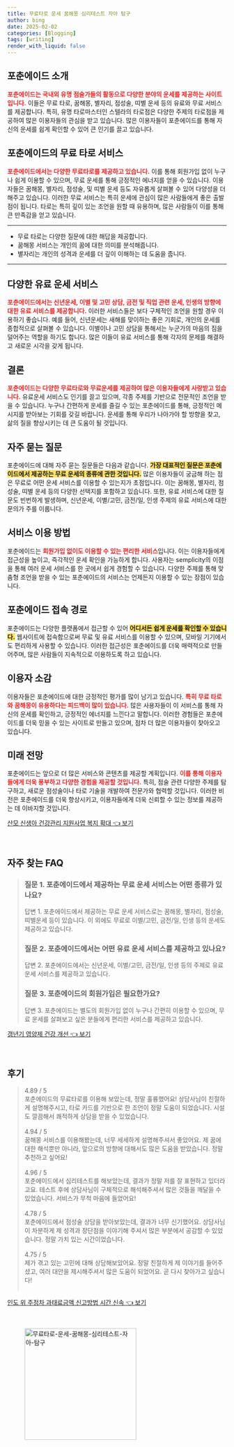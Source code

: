 ```yaml
---
title: 무료타로 운세 꿈해몽 심리테스트 자아 탐구
author: bing
date: 2025-02-02
categories: [Blogging]
tags: [writing]
render_with_liquid: false
---
```



<h2 id='포춘에이드_소개'>포춘에이드 소개</h2>

<p><b><span style="color: #ee2323;">포춘에이드는 국내외 유명 점술가들의 활동으로 다양한 분야의 운세를 제공하는 사이트입니다.</span></b> 이들은 무료 타로, 꿈해몽, 별자리, 점성술, 띠별 운세 등의 유료와 무료 서비스를 제공합니다. 특히, 유명 타로마스터인 스텔라의 타로점은 다양한 주제의 타로점을 제공하여 많은 이용자들의 관심을 받고 있습니다. 많은 이용자들이 포춘에이드를 통해 자신의 운세를 쉽게 확인할 수 있어 큰 인기를 끌고 있습니다.</p>

<h2 id='무료_타로_서비스'>포춘에이드의 무료 타로 서비스</h2>

<p><b><span style="color: #ee2323;">포춘에이드에서는 다양한 무료타로를 제공하고 있습니다.</span></b> 이를 통해 회원가입 없이 누구나 쉽게 이용할 수 있으며, 무료 운세를 통해 긍정적인 에너지를 얻을 수 있습니다. 이용자들은 꿈해몽, 별자리, 점성술, 및 띠별 운세 등도 자유롭게 살펴볼 수 있어 다양성을 더해주고 있습니다. 이러한 무료 서비스는 특히 운세에 관심이 많은 사람들에게 좋은 출발점이 됩니다. 타로는 특히 깊이 있는 조언을 원할 때 유용하며, 많은 사람들이 이를 통해 큰 만족감을 얻고 있습니다.</p>

<hr />

<ul>
    <li>무료 타로는 다양한 질문에 대한 해답을 제공합니다.</li>
    <li>꿈해몽 서비스는 개인의 꿈에 대한 의미를 분석해줍니다.</li>
    <li>별자리는 개인의 성격과 운세를 더 깊이 이해하는 데 도움을 줍니다.</li>
</ul>

<hr />

<h2 id='유료_운세_서비스'>다양한 유료 운세 서비스</h2>

<p><b><span style="color: #ee2323;">포춘에이드에서는 신년운세, 이별 및 고민 상담, 금전 및 직업 관련 운세, 인생의 방향에 대한 유료 서비스를 제공합니다.</span></b> 이러한 서비스들은 보다 구체적인 조언을 원할 경우 이용하기 좋습니다. 예를 들어, 신년운세는 새해를 맞이하는 좋은 기회로, 개인의 운세를 종합적으로 살펴볼 수 있습니다. 이별이나 고민 상담을 통해서는 누군가의 마음의 짐을 덜어주는 역할을 하기도 합니다. 많은 이들이 유료 서비스를 통해 각자의 문제를 해결하고 새로운 시각을 갖게 됩니다.</p>

<h2 id='결론'>결론</h2>

<p><b><span style="color: #ee2323;">포춘에이드는 다양한 무료타로와 무료운세를 제공하여 많은 이용자들에게 사랑받고 있습니다.</span></b> 유료운세 서비스도 인기를 끌고 있으며, 각종 주제를 기반으로 전문적인 조언을 받을 수 있습니다. 누구나 간편하게 운세를 즐길 수 있는 포춘에이드를 통해, 긍정적인 메시지를 받아보는 기회를 갖길 바랍니다. 운세를 통해 우리가 나아가야 할 방향을 찾고, 삶의 질을 향상시키는 데 큰 도움이 될 것입니다.</p>

<h2 id='자주_묻는_질문'>자주 묻는 질문</h2>

<p>포춘에이드에 대해 자주 묻는 질문들은 다음과 같습니다. <b><span style="background-color: #ffe066;">가장 대표적인 질문은 포춘에이드에서 제공하는 무료 운세의 종류에 관한 것입니다.</span></b> 많은 이용자들이 궁금해 하는 점은 무료로 어떤 운세 서비스를 이용할 수 있는지가 초점입니다. 이는 꿈해몽, 별자리, 점성술, 띠별 운세 등의 다양한 선택지를 포함하고 있습니다. 또한, 유료 서비스에 대한 질문도 빈번하게 발생하며, 신년운세, 이별/고민, 금전/일, 인생 주제의 유료 서비스에 대한 문의가 주를 이룹니다.</p>

<h2 id='서비스_이용_방법'>서비스 이용 방법</h2>

<p>포춘에이드는 <b><span style="color: #ee2323;">회원가입 없이도 이용할 수 있는 편리한 서비스</span></b>입니다. 이는 이용자들에게 접근성을 높이고, 즉각적인 운세 확인을 가능하게 합니다. 사용자는 semplicity의 이점을 통해 여러 운세 서비스를 한 곳에서 쉽게 경험할 수 있습니다. 다양한 주제를 통해 맞춤형 조언을 받을 수 있는 포춘에이드의 서비스는 언제든지 이용할 수 있는 장점이 있습니다.</p>

<h2 id='포춘에이드_접속_경로'>포춘에이드 접속 경로</h2>

<p>포춘에이드는 다양한 플랫폼에서 접근할 수 있어 <b><span style="background-color: #ffe066;">어디서든 쉽게 운세를 확인할 수 있습니다.</span></b> 웹사이트에 접속함으로써 무료 및 유료 서비스를 이용할 수 있으며, 모바일 기기에서도 편리하게 사용할 수 있습니다. 이러한 접근성은 포춘에이드를 더욱 매력적으로 만들어주며, 많은 사람들이 지속적으로 이용하도록 하고 있습니다. </p>

<h2 id='이용자_소감'>이용자 소감</h2>

<p>이용자들은 포춘에이드에 대한 긍정적인 평가를 많이 남기고 있습니다. <b><span style="color: #ee2323;">특히 무료 타로와 꿈해몽이 유용하다는 피드백이 많이 있습니다.</span></b> 많은 사용자들이 이 서비스를 통해 자신의 운세를 확인하고, 긍정적인 에너지를 느낀다고 말합니다. 이러한 경험들은 포춘에이드를 더욱 믿을 수 있는 사이트로 만들고 있으며, 점차 더 많은 이용자들이 찾아오고 있습니다.</p>

<h2 id='미래_전망'>미래 전망</h2>

<p>포춘에이드는 앞으로 더 많은 서비스와 콘텐츠를 제공할 계획입니다. <b><span style="color: #ee2323;">이를 통해 이용자들에게 더욱 풍부하고 다양한 경험을 제공할 것입니다.</span></b> 특히, 점술 관련 다양한 주제를 탐구하고, 새로운 점성술이나 타로 기술을 개발하여 전문가와 협력할 것입니다. 이러한 비전은 포춘에이드를 더욱 향상시키고, 이용자들에게 더욱 신뢰할 수 있는 정보를 제공하는 데 이바지할 것입니다.</p>


<p><a class="click-button" title="산모 신생아 건강관리 지원사업 복지 확대" href="https://aptwhite.github.io/posts/%EC%82%B0%EB%AA%A8-%EC%8B%A0%EC%83%9D%EC%95%84-%EA%B1%B4%EA%B0%95%EA%B4%80%EB%A6%AC-%EC%A7%80%EC%9B%90%EC%82%AC%EC%97%85-%EB%B3%B5%EC%A7%80-%ED%99%95%EB%8C%80/" rel="dofollow">산모 신생아 건강관리 지원사업 복지 확대 👈 보기</a></p><br>
<h2 id='자주_찾는_FAQ'>자주 찾는 FAQ</h2>
<div itemscope="" itemtype="https://schema.org/FAQPage"> 
<blockquote> 
<div itemscope="" itemprop="mainEntity" itemtype="https://schema.org/Question"> 
<h3 itemprop="name">질문 1. 포춘에이드에서 제공하는 무료 운세 서비스는 어떤 종류가 있나요?</h3> 
<div itemscope="" itemprop="acceptedAnswer" itemtype="https://schema.org/Answer"> 
<span itemprop="text"> 
<p>답변 1. 포춘에이드에서 제공하는 무료 운세 서비스로는 꿈해몽, 별자리, 점성술, 띠별운세 등이 있습니다. 이 외에도 무료로 이별/고민, 금전/일, 인생 등의 운세도 제공하고 있습니다.</p> 
</span> 
</div> 
</div> 

<div itemscope="" itemprop="mainEntity" itemtype="https://schema.org/Question"> 
<h3 itemprop="name">질문 2. 포춘에이드에서는 어떤 유료 운세 서비스를 제공하고 있나요?</h3> 
<div itemscope="" itemprop="acceptedAnswer" itemtype="https://schema.org/Answer"> 
<span itemprop="text"> 
<p>답변 2. 포춘에이드에서는 신년운세, 이별/고민, 금전/일, 인생 등의 주제로 유료 운세 서비스를 제공하고 있습니다.</p> 
</span> 
</div> 
</div> 

<div itemscope="" itemprop="mainEntity" itemtype="https://schema.org/Question"> 
<h3 itemprop="name">질문 3. 포춘에이드의 회원가입은 필요한가요?</h3> 
<div itemscope="" itemprop="acceptedAnswer" itemtype="https://schema.org/Answer"> 
<span itemprop="text"> 
<p>답변 3. 포춘에이드는 별도의 회원가입 없이 누구나 간편히 이용할 수 있으며, 무료 운세를 살펴보고 싶은 분들에게 편리한 서비스를 제공하고 있습니다.</p> 
</span> 
</div> 
</div> 
</blockquote> 
</div>
<p><a class="click-button" title="갱년기 영양제 건강 개선" href="https://aptwhite.github.io/posts/%EA%B0%B1%EB%85%84%EA%B8%B0-%EC%98%81%EC%96%91%EC%A0%9C-%EA%B1%B4%EA%B0%95-%EA%B0%9C%EC%84%A0/" rel="dofollow">갱년기 영양제 건강 개선 👈 보기</a></p><br>
<h2 id='후기'>후기</h2>
<div itemscope itemtype="https://schema.org/Product">
  <blockquote>
  <div itemprop="review" itemscope itemtype="https://schema.org/Review">
      <div itemprop="reviewRating" itemscope itemtype="https://schema.org/Rating"> <span itemprop="ratingValue">4.89</span> / <span itemprop="bestRating">5</span> </div>
      <span itemprop="reviewBody">포춘에이드의 무료타로를 이용해 보았는데, 정말 훌륭했어요! 상담사님이 친절하게 설명해주시고, 타로 카드를 기반으로 한 조언이 정말 도움이 되었습니다. 시설도 깔끔해서 쾌적하게 상담을 받을 수 있었습니다.</span>
  </div>
  <br>
  <div itemprop="review" itemscope itemtype="https://schema.org/Review">
      <div itemprop="reviewRating" itemscope itemtype="https://schema.org/Rating"> <span itemprop="ratingValue">4.94</span> / <span itemprop="bestRating">5</span> </div>
      <span itemprop="reviewBody">꿈해몽 서비스를 이용해봤는데, 너무 세세하게 설명해주셔서 좋았어요. 제 꿈에 대한 해석뿐만 아니라, 앞으로의 방향에 대해서도 많은 도움을 받았습니다. 정말 추천하고 싶어요!</span>
  </div>
  <br>
  <div itemprop="review" itemscope itemtype="https://schema.org/Review">
      <div itemprop="reviewRating" itemscope itemtype="https://schema.org/Rating"> <span itemprop="ratingValue">4.96</span> / <span itemprop="bestRating">5</span> </div>
      <span itemprop="reviewBody">포춘에이드에서 심리테스트를 해보았는데, 결과가 정말 저를 잘 표현하고 있더라고요. 테스트 후에 상담사님이 구체적으로 해석해주셔서 많은 것들을 깨달을 수 있었습니다. 서비스가 무척 마음에 들었어요!</span>
  </div>
  <br>
  <div itemprop="review" itemscope itemtype="https://schema.org/Review">
      <div itemprop="reviewRating" itemscope itemtype="https://schema.org/Rating"> <span itemprop="ratingValue">4.78</span> / <span itemprop="bestRating">5</span> </div>
      <span itemprop="reviewBody">포춘에이드에서 점성술 상담을 받아보았는데, 결과가 너무 신기했어요. 상담사님이 차분하게 제 성격과 장단점을 이야기해 주셔서 많은 부분에서 공감할 수 있었습니다. 정말 가치 있는 시간이었습니다.</span>
  </div>
  <br>
  <div itemprop="review" itemscope itemtype="https://schema.org/Review">
      <div itemprop="reviewRating" itemscope itemtype="https://schema.org/Rating"> <span itemprop="ratingValue">4.75</span> / <span itemprop="bestRating">5</span> </div>
      <span itemprop="reviewBody">제가 겪고 있는 고민에 대해 상담해보았어요. 정말 친절하게 제 이야기를 들어주셨고, 여러 대안을 제시해주셔서 많은 도움이 되었어요. 곧 다시 찾아가고 싶습니다!</span>
  </div>
  <br>
  </blockquote>
</div>
<p><a class="click-button" title="인도 위 주정차 과태료금액 신고방법 시간 신속" href="https://aptwhite.github.io/posts/%EC%9D%B8%EB%8F%84-%EC%9C%84-%EC%A3%BC%EC%A0%95%EC%B0%A8-%EA%B3%BC%ED%83%9C%EB%A3%8C%EA%B8%88%EC%95%A1-%EC%8B%A0%EA%B3%A0%EB%B0%A9%EB%B2%95-%EC%8B%9C%EA%B0%84-%EC%8B%A0%EC%86%8D/" rel="dofollow">인도 위 주정차 과태료금액 신고방법 시간 신속 👈 보기</a></p><br>
<figure class="image"><img src="https://aptwhite.github.io/assets/img/thumbnail/무료타로-운세-꿈해몽-심리테스트-자아-탐구.webp" alt="무료타로-운세-꿈해몽-심리테스트-자아-탐구" width="256" height="256"></figure>